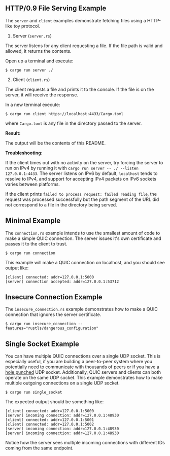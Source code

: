 ## HTTP/0.9 File Serving Example

The `server` and `client` examples demonstrate fetching files using a HTTP-like toy protocol.

1. Server (`server.rs`)

The server listens for any client requesting a file. 
If the file path is valid and allowed, it returns the contents. 

Open up a terminal and execute:

```text
$ cargo run server ./
```

2. Client (`client.rs`)

The client requests a file and prints it to the console. 
If the file is on the server, it will receive the response. 

In a new terminal execute:

```test
$ cargo run client https://localhost:4433/Cargo.toml
```

where `Cargo.toml` is any file in the directory passed to the server.

**Result:**

The output will be the contents of this README.

**Troubleshooting:**

If the client times out with no activity on the server, try forcing the server to run on IPv4 by
running it with `cargo run server -- ./ --listen 127.0.0.1:4433`. The server listens on
IPv6 by default, `localhost` tends to resolve to IPv4, and support for accepting IPv4 packets on
IPv6 sockets varies between platforms.

If the client prints `failed to process request: failed reading file`, the request was processed
successfully but the path segment of the URL did not correspond to a file in the directory being
served.

## Minimal Example
The `connection.rs` example intends to use the smallest amount of code to make a simple QUIC connection.
The server issues it's own certificate and passes it to the client to trust.

```text
$ cargo run connection
```

This example will make a QUIC connection on localhost, and you should see output like:

```text
[client] connected: addr=127.0.0.1:5000
[server] connection accepted: addr=127.0.0.1:53712
```

## Insecure Connection Example

The `insecure_connection.rs` example demonstrates how to make a QUIC connection that ignores the server certificate.

```text
$ cargo run insecure_connection --features="rustls/dangerous_configuration"
```

## Single Socket Example

You can have multiple QUIC connections over a single UDP socket. This is especially
useful, if you are building a peer-to-peer system where you potentially need to communicate with
thousands of peers or if you have a
[hole punched](https://en.wikipedia.org/wiki/UDP_hole_punching) UDP socket.
Additionally, QUIC servers and clients can both operate on the same UDP socket.
This example demonstrates how to make multiple outgoing connections on a single UDP socket.

```text 
$ cargo run single_socket
```

The expected output should be something like:

```text
[client] connected: addr=127.0.0.1:5000
[server] incoming connection: addr=127.0.0.1:48930
[client] connected: addr=127.0.0.1:5001
[client] connected: addr=127.0.0.1:5002
[server] incoming connection: addr=127.0.0.1:48930
[server] incoming connection: addr=127.0.0.1:48930
```

Notice how the server sees multiple incoming connections with different IDs coming from the same
endpoint.
